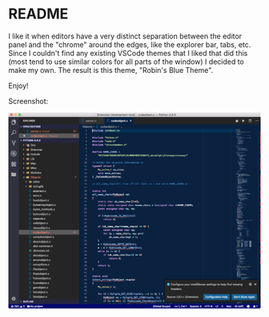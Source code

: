 # README

I like it when editors have a very distinct separation between the editor panel
and the "chrome" around the edges, like the explorer bar, tabs, etc. Since I
couldn't find any existing VSCode themes that I liked that did this (most tend
to use similar colors for all parts of the window) I decided to make my own. The
result is this theme, "Robin's Blue Theme".

Enjoy!

Screenshot:

![Robin's Blue Theme screenshot](https://github.com/RobinD42/robins-blue-theme/raw/master/screenshot.png)